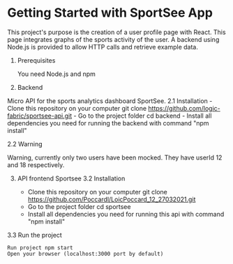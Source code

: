 # Getting Started with SportSee App

This project's purpose is the creation of a user profile page with React. This page integrates graphs of the sports activity of the user. 
A backend using Node.js is provided to allow HTTP calls and retrieve example data.

1. Prerequisites

    You need Node.js and npm
    
2. Backend

Micro API for the sports analytics dashboard SportSee.
2.1 Installation
    - Clone this repository on your computer git clone https://github.com/logic-fabric/sportsee-api.git
    - Go to the project folder cd backend
    - Install all dependencies you need for running the backend with command "npm install"

2.2 Warning

Warning, currently only two users have been mocked. They have userId 12 and 18 respectively.

3. API frontend Sportsee
3.2 Installation

    - Clone this repository on your computer git clone https://github.com/Poccardl/LoicPoccard_12_27032021.git
    - Go to the project folder cd sportsee
    - Install all dependencies you need for running this api with command "npm install"

3.3 Run the project

    Run project npm start
    Open your browser (localhost:3000 port by default)

